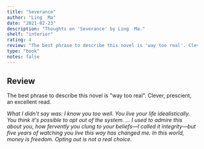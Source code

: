```yaml
---
title: "Severance"
author: "Ling  Ma"
date: "2021-02-23"
description: "Thoughts on 'Severance' by Ling  Ma."
shelf: "interior"
rating: 4
review: "The best phrase to describe this novel is 'way too real'. Clever, prescient, an excellent read. <br/><br/><i>What I didn't say was: I know you too well. You live your life idealistically. You think it's possible to opt out of the system. ... I used to admire this about you, how fervently you clung to your beliefs—I called it integrity—but five years of watching you live this way has changed me. In this world, money is freedom. Opting out is not a real choice.</i>"
type: "book"
notes: false
---
```


## Review

The best phrase to describe this novel is "way too real". Clever, prescient, an excellent read.

_What I didn't say was: I know you too well. You live your life idealistically. You think it's possible to opt out of the system. ... I used to admire this about you, how fervently you clung to your beliefs—I called it integrity—but five years of watching you live this way has changed me. In this world, money is freedom. Opting out is not a real choice._
